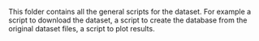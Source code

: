 This folder contains all the general scripts for the dataset. For example
a script to download the dataset, a script to create the database from the
original dataset files, a script to plot results.
